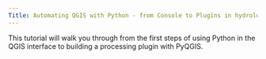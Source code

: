 ```yaml
---
Title: Automating QGIS with Python - from Console to Plugins in hydrology
---
```


This tutorial will walk you through from the first steps of using Python in the QGIS interface to building a processing plugin with PyQGIS.
